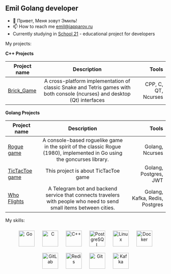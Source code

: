 ## Emil Golang developer

- 👋 Привет, Меня зовут Эмиль!
- 📫 How to reach me emil@iapparov.ru
- Currently studying in [School 21](https://21-school.ru/?ysclid=lvqdaw7w8i261317894) - educational project for developers



My projects:

<b> C++ Projects </b>

| Project name      | Description                | Tools |
| ------------- |:------------------------:| ------------------------:|
| [Brick_Game](https://github.com/iapparov/Birck_Game)| A cross-platform implementation of classic Snake and Tetris games with both console (ncurses) and desktop (Qt) interfaces | CPP, C, QT, Ncurses|

<b>Golang Projects </b>

| Project name      | Description                | Tools |
| ------------- |:------------------------:| ------------------------:|
| [Rogue game](https://github.com/iapparov/Rogue_Game)| A console-based roguelike game in the spirit of the classic Rogue (1980), implemented in Go using the goncurses library. | Golang, Ncurses |
| [TicTacToe game](https://github.com/iapparov/TicTacToe)| This project is about TicTacToe game | Golang, Postgres, JWT|
| [Who Flights](https://github.com/iapparov/who_flights_telegram_bot_api)| A Telegram bot and backend service that connects travelers with people who need to send small items between cities. | Golang, Kafka, Redis, Postgres|

My skills:

<div align="center">  
<a href="https://go.dev/" target="_blank"><img style="margin: 10px" src="https://profilinator.rishav.dev/skills-assets/go-original.svg" alt="Go" height="50" /></a>  
<a href="https://www.cprogramming.com/" target="_blank"><img style="margin: 10px" src="https://profilinator.rishav.dev/skills-assets/c-original.svg" alt="C" height="50" /></a>  
<a href="https://www.cplusplus.com/" target="_blank"><img style="margin: 10px" src="https://profilinator.rishav.dev/skills-assets/cplusplus-original.svg" alt="C++" height="50" /></a>  
<a href="https://www.postgresql.org/" target="_blank"><img style="margin: 10px" src="https://profilinator.rishav.dev/skills-assets/postgresql-original-wordmark.svg" alt="PostgreSQL" height="50" /></a>  
<a href="https://www.linux.org/" target="_blank"><img style="margin: 10px" src="https://profilinator.rishav.dev/skills-assets/linux-original.svg" alt="Linux" height="50" /></a>  
<a href="https://www.docker.com/" target="_blank"><img style="margin: 10px" src="https://profilinator.rishav.dev/skills-assets/docker-original-wordmark.svg" alt="Docker" height="50" /></a>  
<a href="https://about.gitlab.com/" target="_blank"><img style="margin: 10px" src="https://profilinator.rishav.dev/skills-assets/gitlab.svg" alt="GitLab" height="50" /></a>  
<a href="https://redis.io/" target="_blank"><img style="margin: 10px" src="https://profilinator.rishav.dev/skills-assets/redis-original-wordmark.svg" alt="Redis" height="50" /></a>  
<a href="https://github.com/" target="_blank"><img style="margin: 10px" src="https://profilinator.rishav.dev/skills-assets/git-scm-icon.svg" alt="Git" height="50" /></a>  
<a href="https://kafka.apache.org/" target="_blank"><img style="margin: 10px" src="https://profilinator.rishav.dev/skills-assets/apache_kafka-icon.svg" alt="Kafka" height="50" /></a>  
</div>